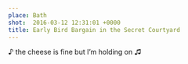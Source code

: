 ```yaml
---
place: Bath
shot:  2016-03-12 12:31:01 +0000
title: Early Bird Bargain in the Secret Courtyard
---
```


♪ the cheese is fine but I’m holding on ♫
